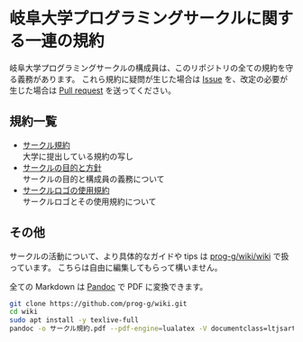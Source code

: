 # 岐阜大学プログラミングサークルに関する一連の規約

岐阜大学プログラミングサークルの構成員は、このリポジトリの全ての規約を守る義務があります。
これら規約に疑問が生じた場合は [Issue](https://github.com/prog-g/wiki/issues/new) を、改定の必要が生じた場合は [Pull request](https://github.com/prog-g/wiki/pulls) を送ってください。

## 規約一覧

- [サークル規約](サークル規約.md)  
  大学に提出している規約の写し
- [サークルの目的と方針](サークルの目的と方針.md)  
  サークルの目的と構成員の義務について
- [サークルロゴの使用規約](logo/サークルロゴの紹介と使用規約.md)  
  サークルロゴとその使用規約について

## その他

サークルの活動について、より具体的なガイドや tips は [prog-g/wiki/wiki](https://github.com/prog-g/wiki/wiki) で扱っています。
こちらは自由に編集してもらって構いません。

全ての Markdown は [Pandoc](https://pandoc.org) で PDF に変換できます。

```sh
git clone https://github.com/prog-g/wiki.git
cd wiki
sudo apt install -y texlive-full
pandoc -o サークル規約.pdf --pdf-engine=lualatex -V documentclass=ltjsarticle サークル規約.md
```
